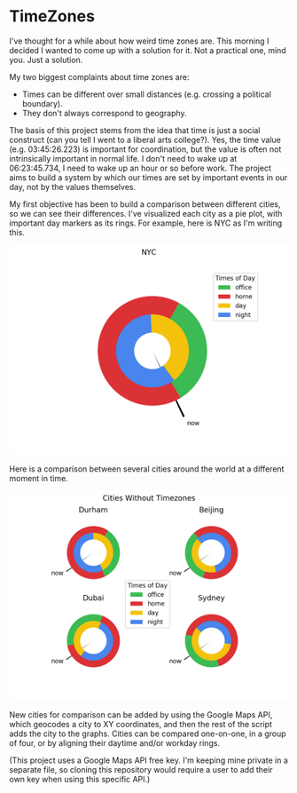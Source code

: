 # TimeZones


I've thought for a while about how weird time zones are. This morning I decided I wanted to come up with a solution for it. Not a practical one, mind you. Just a solution.

My two biggest complaints about time zones are:
* Times can be different over small distances (e.g. crossing a political boundary).
* They don't always correspond to geography.

The basis of this project stems from the idea that time is just a social construct (can you tell I went to a liberal arts college?). Yes, the time value (e.g. 03:45:26.223) is important for coordination, but the value is often not intrinsically important in normal life. I don't need to wake up at 06:23:45.734, I need to wake up an hour or so before work. The project aims to build a system by which our times are set by important events in our day, not by the values themselves.

My first objective has been to build a comparison between different cities, so we can see their differences. I've visualized each city as a pie plot, with important day markers as its rings. For example, here is NYC as I'm writing this.

![NYC](https://github.com/avijstein/TimeZones/blob/master/Ring%20Examples/nyc_sample.png)


Here is a comparison between several cities around the world at a different moment in time.

![Various Cities](https://github.com/avijstein/TimeZones/blob/master/Ring%20Examples/sample_cities.png)

New cities for comparison can be added by using the Google Maps API, which geocodes a city to XY coordinates, and then the rest of the script adds the city to the graphs. Cities can be compared one-on-one, in a group of four, or by aligning their daytime and/or workday rings.


(This project uses a Google Maps API free key. I'm keeping mine private in a separate file, so cloning this repository would require a user to add their own key when using this specific API.)
